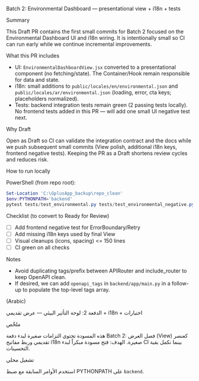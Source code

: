 Batch 2: Environmental Dashboard — presentational view + i18n + tests

Summary

This Draft PR contains the first small commits for Batch 2 focused on the Environmental Dashboard UI and i18n wiring. It is intentionally small so CI can run early while we continue incremental improvements.

What this PR includes

- UI: `EnvironmentalDashboardView.jsx` converted to a presentational component (no fetching/state). The Container/Hook remain responsible for data and state.
- i18n: small additions to `public/locales/en/environmental.json` and `public/locales/ar/environmental.json` (loading, error, cta keys; placeholders normalized).
- Tests: backend integration tests remain green (2 passing tests locally). No frontend tests added in this PR — will add one small UI negative test next.

Why Draft

Open as Draft so CI can validate the integration contract and the docs while we push subsequent small commits (View polish, additional i18n keys, frontend negative tests). Keeping the PR as a Draft shortens review cycles and reduces risk.

How to run locally

PowerShell (from repo root):

```powershell
Set-Location 'C:\GplusApp_backup\repo_clean'
$env:PYTHONPATH='backend'
pytest tests/test_environmental.py tests/test_environmental_negative.py -q
```

Checklist (to convert to Ready for Review)

- [ ] Add frontend negative test for ErrorBoundary/Retry
- [ ] Add missing i18n keys used by final View
- [ ] Visual cleanups (icons, spacing) <= 150 lines
- [ ] CI green on all checks

Notes

- Avoid duplicating tags/prefix between APIRouter and include_router to keep OpenAPI clean.
- If desired, we can add `openapi_tags` in `backend/app/main.py` in a follow-up to populate the top-level tags array.

(Arabic)

الدفعة 2: لوحة التأثير البيئي — عرض تقديمي + i18n + اختبارات

ملخّص

هذه المسودة تحتوي التزامات صغيرة لبدء دفعة Batch 2: فصل العرض (View) كعنصر تقديمي وربط مفاتيح i18n صغيرة. الهدف: فتح مسودة مبكراً لبدء CI بينما نكمل بقية التحسينات.

تشغيل محلي

استخدم الأوامر السابقة مع ضبط PYTHONPATH على `backend`.
